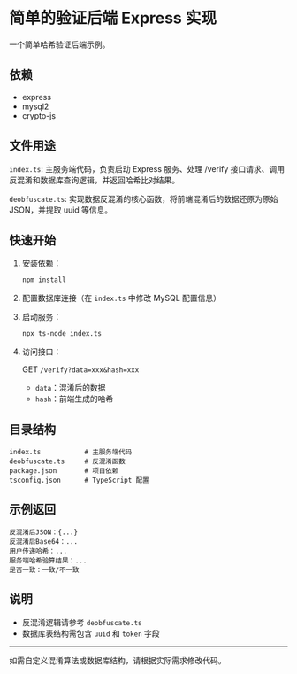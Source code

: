 # 简单的验证后端 Express 实现

一个简单哈希验证后端示例。

## 依赖
- express
- mysql2
- crypto-js

## 文件用途

`index.ts`: 主服务端代码，负责启动 Express 服务、处理 /verify 接口请求、调用反混淆和数据库查询逻辑，并返回哈希比对结果。

`deobfuscate.ts`: 实现数据反混淆的核心函数，将前端混淆后的数据还原为原始 JSON，并提取 uuid 等信息。

## 快速开始
1. 安装依赖：
   ```bash
   npm install
   ```
2. 配置数据库连接（在 `index.ts` 中修改 MySQL 配置信息）
3. 启动服务：
   ```bash
   npx ts-node index.ts
   ```
4. 访问接口：

   GET `/verify?data=xxx&hash=xxx`

    - `data`：混淆后的数据
    - `hash`：前端生成的哈希

## 目录结构
```
index.ts           # 主服务端代码
deobfuscate.ts     # 反混淆函数
package.json       # 项目依赖
tsconfig.json      # TypeScript 配置
```

## 示例返回
```
反混淆后JSON：{...}
反混淆后Base64：...
用户传递哈希：...
服务端哈希验算结果：...
是否一致：一致/不一致
```

## 说明
- 反混淆逻辑请参考 `deobfuscate.ts`
- 数据库表结构需包含 `uuid` 和 `token` 字段

---
如需自定义混淆算法或数据库结构，请根据实际需求修改代码。
